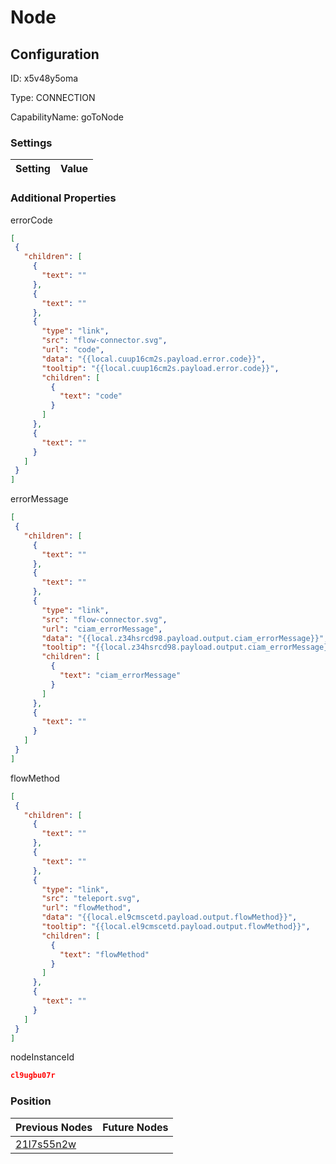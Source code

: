 # Node
## Configuration
ID:  x5v48y5oma

Type: CONNECTION 

CapabilityName: goToNode

### Settings
| Setting | Value  |
| :------------------------ | ---------------------------------------- |
 




### Additional Properties
errorCode
 ```json 
[
  {
    "children": [
      {
        "text": ""
      },
      {
        "text": ""
      },
      {
        "type": "link",
        "src": "flow-connector.svg",
        "url": "code",
        "data": "{{local.cuup16cm2s.payload.error.code}}",
        "tooltip": "{{local.cuup16cm2s.payload.error.code}}",
        "children": [
          {
            "text": "code"
          }
        ]
      },
      {
        "text": ""
      }
    ]
  }
]
```


errorMessage
 ```json 
[
  {
    "children": [
      {
        "text": ""
      },
      {
        "text": ""
      },
      {
        "type": "link",
        "src": "flow-connector.svg",
        "url": "ciam_errorMessage",
        "data": "{{local.z34hsrcd98.payload.output.ciam_errorMessage}}",
        "tooltip": "{{local.z34hsrcd98.payload.output.ciam_errorMessage}}",
        "children": [
          {
            "text": "ciam_errorMessage"
          }
        ]
      },
      {
        "text": ""
      }
    ]
  }
]
```


flowMethod
 ```json 
[
  {
    "children": [
      {
        "text": ""
      },
      {
        "text": ""
      },
      {
        "type": "link",
        "src": "teleport.svg",
        "url": "flowMethod",
        "data": "{{local.el9cmscetd.payload.output.flowMethod}}",
        "tooltip": "{{local.el9cmscetd.payload.output.flowMethod}}",
        "children": [
          {
            "text": "flowMethod"
          }
        ]
      },
      {
        "text": ""
      }
    ]
  }
]
```


nodeInstanceId
 ```json 
cl9ugbu07r
```




### Position
| Previous Nodes | Future Nodes |
| :------------- | ------------ |
| [21l7s55n2w](./21l7s55n2w.md) |  |